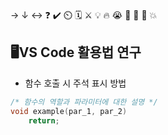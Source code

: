 → ↓ ↔ ❓ ✔️ ⏲️ 🗓️ ⚔️ 💡 🔥 😭 👏 🎵 🚨 💥

## 🖥️VS Code 활용법 연구
- 함수 호출 시 주석 표시 방법
```c
/* 함수의 역할과 파라미터에 대한 설명 */
void example(par_1, par_2)
    return;
```
